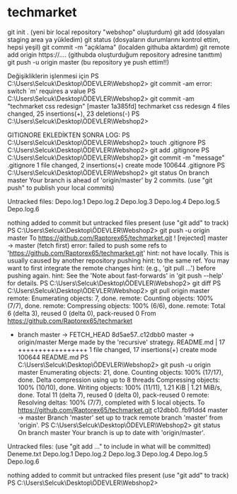 # techmarket
git init . (yeni bir local repository "webshop" oluşturdum)
git add (dosyaları staging area ya yükledim)
git status (dosyaların durumlarını kontrol ettim, hepsi yeşil)
git commit -m  "açıklama" (localden githuba aktardım)
git remote add origin https://.... (githubda oluşturduğum repository adresine tanıttım)
git push -u origin master (bu repository ye push ettim!!)



Değişikliklerin işlenmesi için
PS C:\Users\Selcuk\Desktop\ÖDEVLER\Webshop2> git commit -am
error: switch `m' requires a value
PS C:\Users\Selcuk\Desktop\ÖDEVLER\Webshop2> git commit -am "techmarket css redesign"
[master 1a385fd] techmarket css redesıgn
 4 files changed, 25 insertions(+), 23 deletions(-)
PS C:\Users\Selcuk\Desktop\ÖDEVLER\Webshop2>

GITIGNORE EKLEDİKTEN SONRA LOG:
PS C:\Users\Selcuk\Desktop\ÖDEVLER\Webshop2> touch .gitignore
PS C:\Users\Selcuk\Desktop\ÖDEVLER\Webshop2> git add .gitignore
PS C:\Users\Selcuk\Desktop\ÖDEVLER\Webshop2> git commit -m "message" .gitignore
 1 file changed, 2 insertions(+)
 create mode 100644 .gitignore
PS C:\Users\Selcuk\Desktop\ÖDEVLER\Webshop2> git status
On branch master
Your branch is ahead of 'origin/master' by 2 commits.
  (use "git push" to publish your local commits)

Untracked files:
        Depo.log.1
        Depo.log.2
        Depo.log.3
        Depo.log.4
        Depo.log.5
        Depo.log.6

nothing added to commit but untracked files present (use "git add" to track)
PS C:\Users\Selcuk\Desktop\ÖDEVLER\Webshop2> git push -u origin master
To https://github.com/Raptorex65/techmarket.git
 ! [rejected]        master -> master (fetch first)
error: failed to push some refs to 'https://github.com/Raptorex65/techmarket.git'
hint: not have locally. This is usually caused by another repository pushing
hint: to the same ref. You may want to first integrate the remote changes
hint: (e.g., 'git pull ...') before pushing again.
hint: See the 'Note about fast-forwards' in 'git push --help' for details.
PS C:\Users\Selcuk\Desktop\ÖDEVLER\Webshop2> git diff
PS C:\Users\Selcuk\Desktop\ÖDEVLER\Webshop2> git pull origin master
remote: Enumerating objects: 7, done.
remote: Counting objects: 100% (7/7), done.
remote: Compressing objects: 100% (6/6), done.
remote: Total 6 (delta 3), reused 0 (delta 0), pack-reused 0
From https://github.com/Raptorex65/techmarket
 * branch            master     -> FETCH_HEAD
   8d5ae57..c12dbb0  master     -> origin/master
Merge made by the 'recursive' strategy.
 README.md | 17 +++++++++++++++++
 1 file changed, 17 insertions(+)
 create mode 100644 README.md
PS C:\Users\Selcuk\Desktop\ÖDEVLER\Webshop2> git push -u origin master
Enumerating objects: 21, done.
Counting objects: 100% (17/17), done.
Delta compression using up to 8 threads
Compressing objects: 100% (10/10), done.
Writing objects: 100% (11/11), 1.21 KiB | 1.21 MiB/s, done.
Total 11 (delta 7), reused 0 (delta 0), pack-reused 0
remote: Resolving deltas: 100% (7/7), completed with 5 local objects.
To https://github.com/Raptorex65/techmarket.git
   c12dbb0..fb91dd4  master -> master
Branch 'master' set up to track remote branch 'master' from 'origin'.
PS C:\Users\Selcuk\Desktop\ÖDEVLER\Webshop2> git status
On branch master
Your branch is up to date with 'origin/master'.

Untracked files:
  (use "git add <file>..." to include in what will be committed)
        Deneme.txt
        Depo.log.1
        Depo.log.2
        Depo.log.3
        Depo.log.4
        Depo.log.5
        Depo.log.6

nothing added to commit but untracked files present (use "git add" to track)
PS C:\Users\Selcuk\Desktop\ÖDEVLER\Webshop2>

